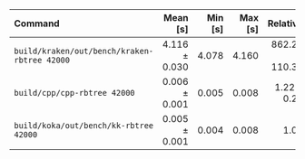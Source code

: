 | Command | Mean [s] | Min [s] | Max [s] | Relative |
|:---|---:|---:|---:|---:|
| `build/kraken/out/bench/kraken-rbtree 42000` | 4.116 ± 0.030 | 4.078 | 4.160 | 862.26 ± 110.34 |
| `build/cpp/cpp-rbtree 42000` | 0.006 ± 0.001 | 0.005 | 0.008 | 1.22 ± 0.20 |
| `build/koka/out/bench/kk-rbtree 42000` | 0.005 ± 0.001 | 0.004 | 0.008 | 1.00 |
